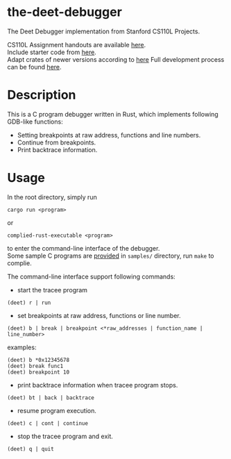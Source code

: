# the-deet-debugger
The Deet Debugger implementation from Stanford CS110L Projects.

CS110L Assignment handouts are available [here](https://reberhardt.com/cs110l/spring-2020/).  
Include starter code from [here](https://github.com/reberhardt7/cs110l-spr-2020-starter-code).  
Adapt crates of newer versions according to [here](https://github.com/fung-hwang/CS110L-2020spr/tree/main/proj-1)
Full development process can be found [here](https://github.com/csBenClarkson/cs110l-spr-2020).  

# Description
This is a C program debugger written in Rust, which implements following GDB-like functions:  
- Setting breakpoints at raw address, functions and line numbers.
- Continue from breakpoints.
- Print backtrace information.

# Usage
In the root directory, simply run  
```
cargo run <program>
```
or  
```
complied-rust-executable <program>
```
to enter the command-line interface of the debugger.  
Some sample C programs are [provided](https://github.com/reberhardt7/cs110l-spr-2020-starter-code) in `samples/` directory, run `make` to complie.  
  

The command-line interface support following commands: 
- start the tracee program
```
(deet) r | run
```
- set breakpoints at raw address, functions or line number.
```
(deet) b | break | breakpoint <*raw_addresses | function_name | line_number>
```
examples: 
```
(deet) b *0x12345678
(deet) break func1
(deet) breakpoint 10
```

- print backtrace information when tracee program stops.
```
(deet) bt | back | backtrace
```

- resume program execution.
```
(deet) c | cont | continue
```

- stop the tracee program and exit.
```
(deet) q | quit
```
